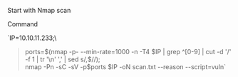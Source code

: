 Start with Nmap scan

Command

`IP=10.10.11.233;\
> ports=$(nmap -p- --min-rate=1000 -n -T4 $IP | grep ^[0-9] | cut -d '/' -f 1 | tr '\n' ',' | sed s/,$//);\
> nmap -Pn -sC -sV -p$ports $IP -oN scan.txt --reason --script=vuln`
> 
